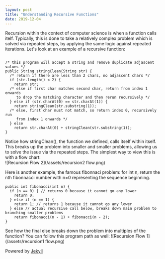 ```yaml
---
layout: post
title: "Understanding Recursive Functions"
date: 2019-12-04
---
```


Recursion within the context of computer science is when a function calls itelf. Typically, this is done to take a relatively complex problem which is solved via repeated steps, by applying the same logic against repeated iterations. Let's look at an example of a recursive function:  
```

/* this program will accept a string and remove duplicate adjascent values */
public String stringClean(String str) {
  /* return if there are less than 2 chars, no adjascent chars */
  if (str.length() < 2) {
    return str;
  /* else if first char matches second char, return from index 1 onwards
     to drop the matching character and then rerun recursively */
  } else if (str.charAt(0) == str.charAt(1)) {
    return stringClean(str.substring(1));
  /* else, first char must not match, so return index 0, recursively run
     from index 1 onwards */
  } else
    return str.charAt(0) + stringClean(str.substring(1));
}

```  
Notice how stringClean(), the function we defined, calls itself within itself. This breaks up the problem into smaller and smaller problems, allowing us to solve the issue via the repeated steps. The simplest way to view this is with a flow chart:  
![Recursion Flow 2](/assets/recursion2 flow.png)  

Here is another example, the famous fibonnaci problem: for int n, return the nth fibonnacci number with n=0 representing the sequence beginning.  

```
public int fibonacci(int n) {
  if (n == 0) { // returns 0 because it cannot go any lower
    return 0;
  } else if (n == 1) {
    return 1; // returns 1 because it cannot go any lower
  } else // actual recursive call below, breaks down main problem to branching smaller problems
    return fibonacci(n - 1) + fibonacci(n - 2);
}

```  
See how the final else breaks down the problem into multiples of the function? You can follow this program path as well:
![Recursion Flow 1](/assets/recursion1 flow.png)  

Powered by [Jekyll](http://jekyllrb.com)  

